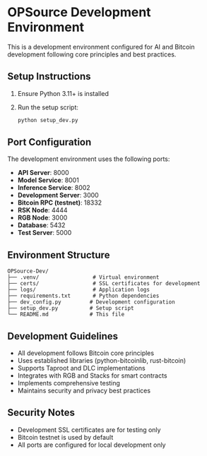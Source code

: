 # OPSource Development Environment

This is a development environment configured for AI and Bitcoin development following core principles and best practices.

## Setup Instructions

1. Ensure Python 3.11+ is installed
2. Run the setup script:

   ```bash
   python setup_dev.py
   ```

## Port Configuration

The development environment uses the following ports:

- **API Server**: 8000
- **Model Service**: 8001
- **Inference Service**: 8002
- **Development Server**: 3000
- **Bitcoin RPC (testnet)**: 18332
- **RSK Node**: 4444
- **RGB Node**: 3000
- **Database**: 5432
- **Test Server**: 5000

## Environment Structure

```
OPSource-Dev/
├── .venv/                 # Virtual environment
├── certs/                 # SSL certificates for development
├── logs/                  # Application logs
├── requirements.txt       # Python dependencies
├── dev_config.py         # Development configuration
├── setup_dev.py          # Setup script
└── README.md             # This file
```

## Development Guidelines

- All development follows Bitcoin core principles
- Uses established libraries (python-bitcoinlib, rust-bitcoin)
- Supports Taproot and DLC implementations
- Integrates with RGB and Stacks for smart contracts
- Implements comprehensive testing
- Maintains security and privacy best practices

## Security Notes

- Development SSL certificates are for testing only
- Bitcoin testnet is used by default
- All ports are configured for local development only
